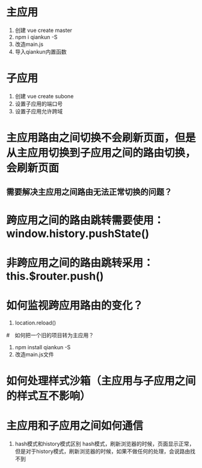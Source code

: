 # 主应用
1. 创建 vue create master
2. npm i qiankun -S
3. 改造main.js
  1. 导入qiankun内置函数


# 子应用
1. 创建 vue create subone
2. 设置子应用的端口号
3. 设置子应用允许跨域


# 主应用路由之间切换不会刷新页面，但是从主应用切换到子应用之间的路由切换，会刷新页面
## 需要解决主应用之间路由无法正常切换的问题？

# 跨应用之间的路由跳转需要使用：window.history.pushState()
# 非跨应用之间的路由跳转采用：this.$router.push()


# 如何监视跨应用路由的变化？
1. location.reload()

#　如何把一个旧的项目转为主应用？
1. npm install qiankun -S
2. 改造main.js文件

# 如何处理样式沙箱（主应用与子应用之间的样式互不影响）

# 主应用和子应用之间如何通信

1. hash模式和history模式区别
hash模式，刷新浏览器的时候，页面显示正常，但是对于history模式，刷新浏览器的时候，如果不做任何的处理，会说路由找不到


